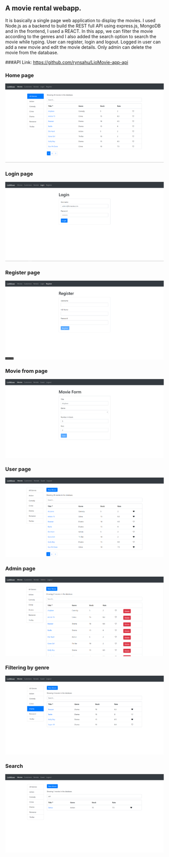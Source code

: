 ## A movie rental webapp.
It is basically a single page web application to display the movies. I used Node.js as a backend to build the REST full API using express.js, MongoDB and in the frontend, I used a REACT. In this app, we can filter the movie according to the genres and I also added the search option to search the movie while typing. User can register, login and logout. Logged in user can add a new movie and edit the movie details. Only admin can delete the movie from the database.

###API Link: https://github.com/rynsahu/LioMovie-app-api

### Home page

![Home page](./src/util/sampleImg/Capture.PNG)

### Login page

![Login page](./src/util/sampleImg/login.PNG)

### Register page

![Register page](./src/util/sampleImg/registerPNG.PNG)

### Movie from page

![Movie from page](./src/util/sampleImg/movieForm.PNG)

### User page

![User page](./src/util/sampleImg/userPanel.PNG)

### Admin page

![Admin page](./src/util/sampleImg/adminPanel.PNG)

### Filtering by genre

![Filtering by genre](./src/util/sampleImg/filteringByGenres.PNG)

### Search

![Searching](./src/util/sampleImg/search.PNG)

